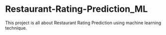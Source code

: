 # Restaurant-Rating-Prediction_ML
This project is all about  Restaurant Rating Prediction using machine learning technique.
